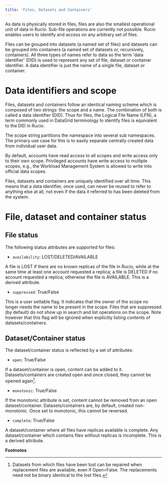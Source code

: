 ```yaml
---
title: 'Files, Datasets and Containers'
---
```


As data is physically stored in files, files are also the smallest
operational unit of data in Rucio. Sub-file operations are currently not
possible. Rucio enables users to identify and access on any arbitrary
set of files.

Files can be grouped into datasets (a named set of files) and datasets
can be grouped into containers (a named set of datasets or, recursively,
containers). All three types of names refer to data so the term 'data
identifier' (DID) is used to represent any set of file, dataset or
container identifier. A data identifier is just the name of a single
file, dataset or container.

Data identifiers and scope
==========================

Files, datasets and containers follow an identical naming scheme which
is composed of two strings: the scope and a name. The combination of
both is called a data identifier (DID). Thus for files, the Logical File
Name (LFN), a term commonly used in DataGrid terminology to identify
files is equivalent to the DID in Rucio.

The scope string partitions the namespace into several sub namespaces.
The primary use case for this is to easily separate centrally created
data from individual user data.

By default, accounts have read access to all scopes and write access
only to their own scope. Privileged accounts have write access to
multiple scopes, e.g., the Workload Management System is allowed to
write into official data scopes.

Files, datasets and containers are uniquely identified over all time.
This means that a data identifier, once used, can never be reused to
refer to anything else at all, not even if the data it referred to has
been deleted from the system.

File, dataset and container status
==================================

File status
-----------

The following status attributes are supported for files:

-   `availability`: LOST/DELETED/AVAILABLE

A file is LOST if there are no known replicas of the file in Rucio,
while at the same time at least one account requested a replica; a file
is DELETED if no account requested a replica; otherwise the file is
AVAILABLE. This is a derived attribute.

-   `suppressed`: True/False

This is a user settable flag. It indicates that the owner of the scope
no longer needs the name to be present in the scope. Files that are
suppressed (by default) do not show up in search and list operations on
the scope. Note however that this flag will be ignored when explicitly
listing contents of datasets/containers.

Dataset/Container status
------------------------

The dataset/container status is reflected by a set of attributes:

-   `open`: True/False

If a dataset/container is open, content can be added to it.
Datasets/containers are created open and once closed, they cannot be
opened again[^1].

-   `monotonic`: True/False

If the monotonic attribute is set, content cannot be removed from an
open dataset/container. Datasets/containers are, by default, created
non-monotonic. Once set to monotonic, this cannot be reversed.

-   `complete`: True/False

A dataset/container where all files have replicas available is complete.
Any dataset/container which contains files without replicas is
incomplete. This is a derived attribute.

**Footnotes**

[^1]: Datasets from which files have been lost can be repaired when
    replacement files are available, even if Open=False. The
    replacements need not be binary identical to the lost files.
